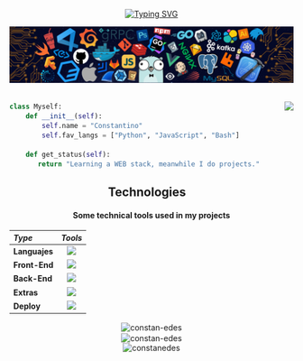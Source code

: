 
<!-- My typing text -->
<div align="center">

[![Typing SVG](https://readme-typing-svg.herokuapp.com?font=Poppins&size=26&color=F0F0F0&center=true&width=550&lines=Hi+%F0%9F%91%8B%2C+I'm+Constantino.;A+passionate+Software+Dev+from+Argentina.;%2B2+Years%2C+Always+Learning.;Feel+free+to+follow+Me.+%F0%9F%98%89)](https://git.io/typing-svg)
</div>

<!-- My Header img -->
![](./assets/header_.png)

<!-- Discord status image -->
<div style="margin-top: 30px;">
<img align="right" height="155" src="https://lanyard-profile-readme.vercel.app/api/288970478750531584?theme=dark?borderRadius=20px?idleMessage=Probably%20doing%20something%20else...">
</div>

<!-- Code presentation -->
```Python
class Myself:
    def __init__(self):
        self.name = "Constantino"
        self.fav_langs = ["Python", "JavaScript", "Bash"]
        
    def get_status(self):
       return "Learning a WEB stack, meanwhile I do projects."
``` 

<!-- Tech header -->
<h2 align="center">Technologies</h2>
<!-- Tech desc -->
<h4 align="center">Some technical tools used in my projects</h4>

<!-- Knowledge table -->
<div align="center">

| ***Type***     | ***Tools***                                                                                 |
|:---------------|:-------------------------------------------------------------------------------------------:|
| **Languajes**  | ![](https://skillicons.dev/icons?i=js,ts,py,solidity&theme=light)                           |
| **Front-End**  | ![](https://skillicons.dev/icons?i=react,sass,tailwind,nextjs,webpack&theme=light)          |
| **Back-End**   | ![](https://skillicons.dev/icons?i=nodejs,postgres,mongodb,django,flask,sqlite&theme=light) |
| **Extras**     | ![](https://skillicons.dev/icons?i=discord,vscode,github,git,docker,bash&theme=light)       |
| **Deploy**     | ![](https://skillicons.dev/icons?i=heroku,vercel,netlify&theme=light)                       |

</div>


<div align="center" >
    <img align="center" style="height: 50%; width: 50%;" src="https://github-readme-stats.vercel.app/api/top-langs?username=constanedes&show_icons=true&locale=en&layout=compact"
        alt="constan-edes" />
</div>
<div align="center">
    <img align="center" style="height: 50%; width: 50%;" src="https://github-readme-stats.vercel.app/api?username=constanedes&show_icons=true&locale=en"
        alt="constan-edes" />
</div>
<div align="center">
    <img  style="height: 50%; width: 50%;"
    src="https://github-readme-streak-stats.herokuapp.com/?user=constanedes&" alt="constanedes" />
    <a  href="https://github.com/ryo-ma/github-profile-trophy">




